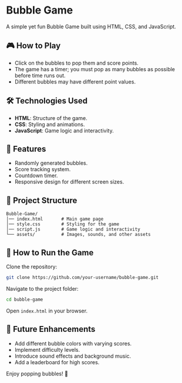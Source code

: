 # Bubble Game

A simple yet fun Bubble Game built using HTML, CSS, and JavaScript.

## 🎮 How to Play

- Click on the bubbles to pop them and score points.
- The game has a timer; you must pop as many bubbles as possible before time runs out.
- Different bubbles may have different point values.

## 🛠️ Technologies Used

- **HTML**: Structure of the game.
- **CSS**: Styling and animations.
- **JavaScript**: Game logic and interactivity.

## 🚀 Features

- Randomly generated bubbles.
- Score tracking system.
- Countdown timer.
- Responsive design for different screen sizes.

## 📂 Project Structure

```
Bubble-Game/
│── index.html       # Main game page
│── style.css        # Styling for the game
│── script.js        # Game logic and interactivity
└── assets/          # Images, sounds, and other assets
```

## 📜 How to Run the Game

Clone the repository:

```sh
git clone https://github.com/your-username/bubble-game.git
```

Navigate to the project folder:

```sh
cd bubble-game
```

Open `index.html` in your browser.

## 🔮 Future Enhancements

- Add different bubble colors with varying scores.
- Implement difficulty levels.
- Introduce sound effects and background music.
- Add a leaderboard for high scores.


Enjoy popping bubbles! 🎈
